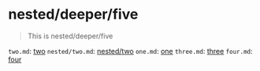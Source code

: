 # nested/deeper/five

> This is nested/deeper/five

`two.md`: [two](./../../links/nested/deeper/two.md)
`nested/two.md`: [nested/two](./nested/two.md)
`one.md`: [one](./../../links/one.md)
`three.md`: [three](./../../links/nested/three.md)
`four.md`: [four](./../../links/nested/four.md)